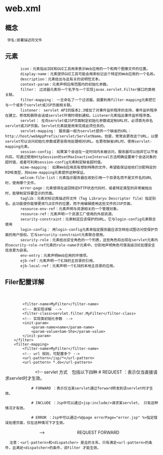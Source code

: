 # web.xml

## 概念
     学名:部署描述符文件

## 元素


           icon：元素指出IDE和GUI工具用来表示Web应用的一个和两个图像文件的位置。
           display-name：元素提供GUI工具可能会用来标记这个特定的Web应用的一个名称。
           description：元素给出与此有关的说明性文本。
           context-param：元素声明应用范围内的初始化参数。
           filter： 过滤器元素将一个名字与一个实现javax.servlet.Filter接口的类相关联。
           filter-mapping： 一旦命名了一个过滤器，就要利用filter-mapping元素把它与一个或多个servlet或JSP页面相关联。
           listener： servlet API的版本2.3增加了对事件监听程序的支持，事件监听程序在建立、修改和删除会话或servlet环境时得到通知。Listener元素指出事件监听程序类。
           servlet： 在向servlet或JSP页面制定初始化参数或定制URL时，必须首先命名servlet或JSP页面。Servlet元素就是用来完成此项任务的。
           servlet-mapping： 服务器一般为servlet提供一个缺省的URL：http://host/webAppPrefix/servlet/ServletName。但是，常常会更改这个URL，以便servlet可以访问初始化参数或更容易地处理相对URL。在更改缺省URL时，使用servlet-mapping元素。
           session-config： 如果某个会话在一定时间内未被访问，服务器可以抛弃它以节省内存。可通过使用HttpSession的setMaxInactiveInterval方法明确设置单个会话对象的超时值，或者可利用session-config元素制定缺省超时值。
           mime-mapping： 如果Web应用具有想到特殊的文件，希望能保证给他们分配特定的MIME类型，则mime-mapping元素提供这种保证。
           welcom-file-list：元素指示服务器在收到引用一个目录名而不是文件名的URL时，使用哪个文件。
           error-page：元素使得在返回特定HTTP状态代码时，或者特定类型的异常被抛出时，能够制定将要显示的页面。
           taglib：元素对标记库描述符文件（Tag Libraryu Descriptor file）指定别名。此功能使你能够更改TLD文件的位置，而不用编辑使用这些文件的JSP页面。
           resource-env-ref：元素声明与资源相关的一个管理对象。
           resource-ref：元素声明一个资源工厂使用的外部资源。
           security-constraint：元素制定应该保护的URL。它与login-config元素联合使用
           login-config： 用login-config元素来指定服务器应该怎样给试图访问受保护页面的用户授权。它与sercurity-constraint元素联合使用。
           security-role：元素给出安全角色的一个列表，这些角色将出现在servlet元素内的security-role-ref元素的role-name子元素中。分别地声明角色可使高级IDE处理安全信息更为容易。
           env-entry：元素声明Web应用的环境项。
           ejb-ref：元素声明一个EJB的主目录的引用。
           ejb-local-ref：元素声明一个EJB的本地主目录的应用。

## Filer配置详解
　　　　　　
　　　
 　　　　
 　　　　 <filter>
            <!-- 名称-->

            <filter-name>MyFilter</filter-name>
            <!-- 类实现详解　-->
            <filter-class>servlet.filter.MyFilter</filter-class>
            <!-- 实现类初始化参数　-->
            <init-param>
                <param-name>name</param-name>
                <param-value>Sam-Sho</param-value>
            </init-param>
        </filter>
        <filter-mapping>
            <filter-name>MyFilter</filter-name>
            <!-- url 规则，可配置多个 -->
            <url-pattern>/jsp/*</url-pattern>
            <url-pattern> *.do</url-pattern>
　　　　　　　<!-- servlet 方式　包括以下四种
                # REQUEST ：表示仅当直接请求servlet时才生效。

                # FORWARD ：表示仅当某servlet通过forward转发到该servlet时才生效。

                # INCLUDE ：Jsp中可以通过<jsp:include/>请求某servlet， 只有这种情况才有效。

                # ERROR ：Jsp中可以通过<%@page errorPage="error.jsp" %>指定错误处理页面，仅在这种情况下才生效。
 　　　　　　　　-->
　　　　　　　
            <dispatcher>REQUEST</dispatcher>
            <dispatcher>FORWARD</dispatcher>
        </filter-mapping>

      注意：<url-pattern>和<dispatcher> 是且的关系，只有满足<url-pattern>的条件，且满足<dispatcher>的条件，该Filter 才能生效。

　　
　　　